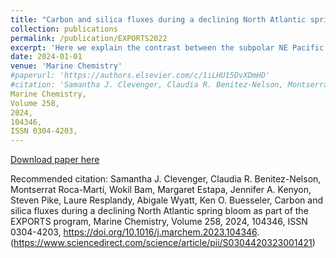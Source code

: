 ```yaml
---
title: "Carbon and silica fluxes during a declining North Atlantic spring bloom as part of the EXPORTS program"
collection: publications
permalink: /publication/EXPORTS2022
excerpt: 'Here we explain the contrast between the subpolar NE Pacific and the transition zone to the south of it using a global ocean biogeochemical model (MOM6-COBALT) with Argo float and ship-based observations to investigate how MHWs influence marine productivity.'
date: 2024-01-01
venue: 'Marine Chemistry'
#paperurl: 'https://authors.elsevier.com/c/1iLHU15DvXDmHD'
#citation: 'Samantha J. Clevenger, Claudia R. Benitez-Nelson, Montserrat Roca-Martí, Wokil Bam, Margaret Estapa, Jennifer A. Kenyon, Steven Pike, Laure Resplandy, Abigale Wyatt, Ken O. Buesseler, Carbon and silica fluxes during a declining North Atlantic spring bloom as part of the EXPORTS program,
Marine Chemistry,
Volume 258,
2024,
104346,
ISSN 0304-4203,
---
```


[Download paper here](http://abigale-wyatt.github.io/files/Ecosystem_impacts_of_marine_heat_waves_in_the_nort.pdf)

Recommended citation: Samantha J. Clevenger, Claudia R. Benitez-Nelson, Montserrat Roca-Martí, Wokil Bam, Margaret Estapa, Jennifer A. Kenyon, Steven Pike, Laure Resplandy, Abigale Wyatt, Ken O. Buesseler,
Carbon and silica fluxes during a declining North Atlantic spring bloom as part of the EXPORTS program,
Marine Chemistry,
Volume 258,
2024,
104346,
ISSN 0304-4203,
https://doi.org/10.1016/j.marchem.2023.104346.
(https://www.sciencedirect.com/science/article/pii/S0304420323001421)
